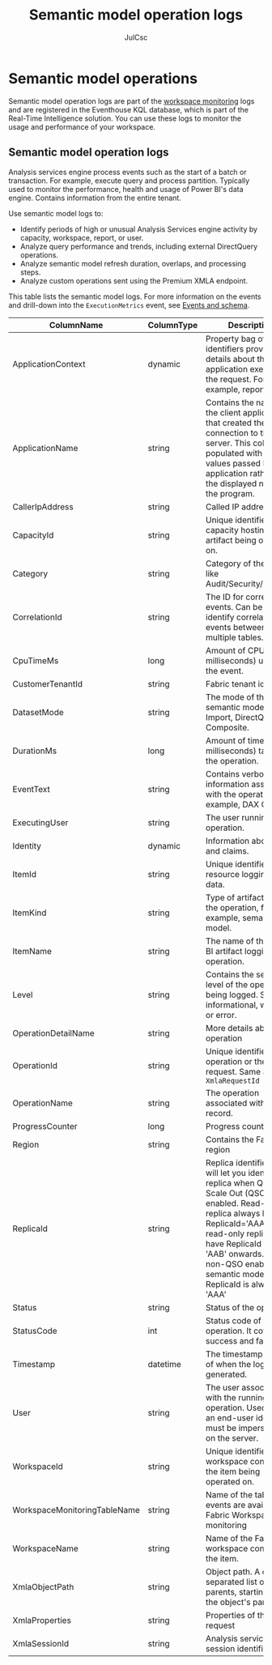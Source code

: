 ﻿---
title: Semantic model operation logs
description: View a set of GraphQL operation logs that you can query in your Fabric workspace monitoring database.
author: JulCsc
ms.author: juliacawthra
ms.service: powerbi
ms.topic: reference
ms.date: 11/20/2024

---

# Semantic model operations

Semantic model operation logs are part of the [workspace monitoring](/fabric/get-started/workspace-monitoring-overview) logs and are registered in the Eventhouse KQL database, which is part of the Real-Time Intelligence solution. You can use these logs to monitor the usage and performance of your workspace.

## Semantic model operation logs

Analysis services engine process events such as the start of a batch or transaction. For example, execute query and process partition. Typically used to monitor the performance, health and usage of Power BI's data engine. Contains information from the entire tenant.

Use semantic model logs to:

* Identify periods of high or unusual Analysis Services engine activity by capacity, workspace, report, or user.
* Analyze query performance and trends, including external DirectQuery operations.
* Analyze semantic model refresh duration, overlaps, and processing steps.
* Analyze custom operations sent using the Premium XMLA endpoint.

This table lists the semantic model logs. For more information on the events and drill-down into the `ExecutionMetrics` event, see [Events and schema](/power-bi/transform-model/log-analytics/desktop-log-analytics-configure#events-and-schema).

| ColumnName | ColumnType | Description |
|--|--|--|
| ApplicationContext | dynamic | Property bag of unique identifiers providing details about the application executing the request. For example, report ID. |
| ApplicationName | string | Contains the name of the client application that created the connection to the server. This column is populated with the values passed by the application rather than the displayed name of the program. |
| CallerIpAddress | string | Called IP address |
| CapacityId | string | Unique identifier of the capacity hosting the artifact being operated on. |
| Category | string | Category of the events, like Audit/Security/Request. |
| CorrelationId | string | The ID for correlated events. Can be used to identify correlated events between multiple tables. |
| CpuTimeMs | long | Amount of CPU time (in milliseconds) used by the event. |
| CustomerTenantId | string | Fabric tenant identifier |
| DatasetMode | string | The mode of the semantic model. Import, DirectQuery, or Composite. |
| DurationMs | long | Amount of time (in milliseconds) taken by the   operation. |
| EventText | string | Contains verbose information associated with the   operation, for example, DAX Query. |
| ExecutingUser | string | The user running the operation. |
| Identity | dynamic | Information about user and claims. |
| ItemId | string | Unique identifier of the resource logging the data. |
| ItemKind | string | Type of artifact logging the operation, for example, semantic model. |
| ItemName | string | The name of the Power BI artifact logging this   operation. |
| Level | string | Contains the severity level of the operation being logged. Success, informational, warning, or error. |
| OperationDetailName | string | More details about the operation |
| OperationId | string | Unique identifier of the operation or the request. Same as `XmlaRequestId` |
| OperationName | string | The operation associated with the log record. |
| ProgressCounter | long | Progress counter |
| Region | string | Contains the Fabric region |
| ReplicaId | string | Replica identifier that will let you identify the replica when Query Scale Out (QSO) is enabled. Read-write replica always has ReplicaId='AAA' and read-only replicas have ReplicaId starting 'AAB' onwards. For non-QSO enabled semantic models the ReplicaId is always 'AAA' |
| Status | string | Status of the operation. |
| StatusCode | int | Status code of the operation. It covers success and failure. |
| Timestamp | datetime | The timestamp (UTC) of when the log was generated. |
| User | string | The user associated with the running operation. Used when an end-user identity must be impersonated on the server. |
| WorkspaceId | string | Unique identifier of the workspace containing the item being operated on. |
| WorkspaceMonitoringTableName | string | Name of the table the events are available in Fabric Workspace monitoring |
| WorkspaceName | string | Name of the Fabric workspace containing the item. |
| XmlaObjectPath | string | Object path. A comma-separated list of parents, starting with the object's parent. |
| XmlaProperties | string | Properties of the XMLA request |
| XmlaSessionId | string | Analysis services session identifier |

